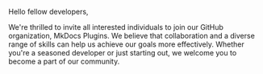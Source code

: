 Hello fellow developers,

We're thrilled to invite all interested individuals to join our GitHub organization, MkDocs Plugins. We believe that collaboration and a diverse range of skills can help us achieve our goals more effectively. Whether you're a seasoned developer or just starting out, we welcome you to become a part of our community.
